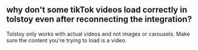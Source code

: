 ## why don't some tikTok videos load correctly in tolstoy even after reconnecting the integration?

Tolstoy only works with actual videos and not images or carousels. Make sure the content you're trying to load is a video.
